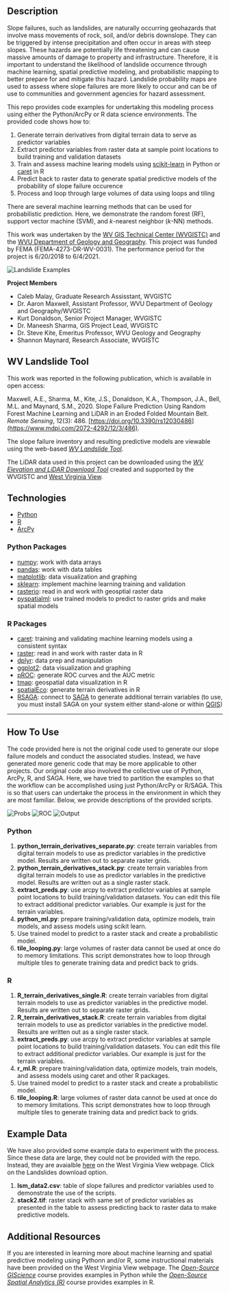 ## Description

Slope failures, such as landslides, are naturally occurring geohazards that involve mass movements of rock, soil, and/or debris downslope. They can be triggered by intense precipitation and often occur in areas with steep slopes. These hazards are potentially life threatening and can cause massive amounts of damage to property and infrastructure. Therefore, it is important to understand the likelihood of landslide occurrence through machine learning, spatial predictive modeling, and probabilistic mapping to better prepare for and mitigate this hazard. Landslide probability maps are used to assess where slope failures are more likely to occur and can be of use to communities and government agencies for hazard assessment. 

This repo provides code examples for undertaking this modeling process using either the Python/ArcPy or R data science environments. The provided code shows how to:

1. Generate terrain derivatives from digital terrain data to serve as predictor variables
2. Extract predictor variables from raster data at sample point locations to build training and validation datasets
3. Train and assess machine learing models using [scikit-learn](https://scikit-learn.org/stable/) in Python or [caret](https://topepo.github.io/caret/) in R
4. Predict back to raster data to generate spatial predictive models of the probability of slope failure occurence
5. Process and loop through large volumes of data using loops and tiling

There are several machine learning methods that can be used for probabilistic prediction. Here, we demonstrate the random forest (RF), support vector machine (SVM), and *k*-nearest neighbor (*k*-NN) methods. 
	
    
This work was undertaken by the [WV GIS Technical Center (WVGISTC)](https://wvgis.wvu.edu/index.php) and the [WVU Department of Geology and Geography](https://www.geo.wvu.edu/). This project was funded by FEMA (FEMA-4273-DR-WV-0031). The performance period for the project is 6/20/2018 to 6/4/2021.

![Landslide Examples](imgs/Figure_2.png)

**Project Members**

* Caleb Malay, Graduate Research Assisstant, WVGISTC
* Dr. Aaron Maxwell, Assistant Professor, WVU Department of Geology and Geography/WVGISTC
* Kurt Donaldson, Senior Project Manager, WVGISTC
* Dr. Maneesh Sharma, GIS Project Lead, WVGISTC
* Dr. Steve Kite, Emeritus Professor, WVU Geology and Geography
* Shannon Maynard, Research Associate, WVGISTC

## WV Landslide Tool

This work was reported in the following publication, which is available in open access:

Maxwell, A.E., Sharma, M., Kite, J.S., Donaldson, K.A., Thompson, J.A., Bell, M.L. and Maynard, S.M., 2020. Slope Failure Prediction Using Random Forest Machine Learning and LiDAR in an Eroded Folded Mountain Belt. *Remote Sensing*, 12(3): 486. [https://doi.org/10.3390/rs12030486](https://www.mdpi.com/2072-4292/12/3/486). 

The slope failure inventory and resulting predictive models are viewable using the web-based [*WV Landslide Tool*](https://www.arcgis.com/apps/webappviewer/index.html?id=cb01c47cfa884309b4f38dcd7542f805). 

The LiDAR data used in this project can be downloaded using the [*WV Elevation and LiDAR Download Tool*](http://data.wvgis.wvu.edu/elevation/) created and supported by the WVGISTC and [West Virginia View](http://www.wvview.org/).

## Technologies

* [Python](https://www.python.org/)
* [R](https://cran.r-project.org/)
* [ArcPy](https://pro.arcgis.com/en/pro-app/latest/arcpy/get-started/installing-python-for-arcgis-pro.htm)

### Python Packages

* [numpy](https://numpy.org/): work with data arrays 
* [pandas](https://pandas.pydata.org/): work with data tables
* [matplotlib](https://matplotlib.org/): data visualization and graphing 
* [sklearn](https://scikit-learn.org/stable/): implement machine learning training and validation
* [rasterio](https://rasterio.readthedocs.io/en/latest/): read in and work with geosptial raster data
* [pyspatialml](https://github.com/stevenpawley/Pyspatialml): use trained models to predict to raster grids and make spatial models


### R Packages

* [caret](https://topepo.github.io/caret/): training and validating machine learning models using a consistent syntax
* [raster](https://cran.r-project.org/web/packages/raster/raster.pdf): read in and work with raster data in R
* [dplyr](https://dplyr.tidyverse.org/): data prep and manipulation
* [ggplot2](https://ggplot2.tidyverse.org/): data visualization and graphing
* [pROC](https://cran.r-project.org/web/packages/pROC/pROC.pdf): generate ROC curves and the AUC metric
* [tmap](https://github.com/mtennekes/tmap): geospatial data visualization in R
* [spatialEco](https://github.com/jeffreyevans/spatialEco): generate terrain derivatives in R
* [RSAGA](https://cran.r-project.org/web/packages/RSAGA/RSAGA.pdf): connect to [SAGA](http://www.saga-gis.org/en/index.html) to generate additional terrain variables (to use, you must install SAGA on your system either stand-alone or within [QGIS](https://qgis.org/en/site/))

---

## How To Use

The code provided here is not the original code used to generate our slope failure models and conduct the associated studies. Instead, we have generated more generic code that may be more applicable to other projects. Our original code also involved the collective use of Python, ArcPy, R, and SAGA. Here, we have tried to partition the examples so that the workflow can be accomplished using just Python/ArcPy or R/SAGA. This is so that users can undertake the process in the environment in which they are most familiar. Below, we provide descriptions of the provided scripts.

![Probs](imgs/Figure_4-01.png)
![ROC](imgs/Figure_6-01.png)
![Output](imgs/Figure_5.png)

### Python

1. **python_terrain_derivatives_separate.py**: create terrain variables from digital terrain models to use as predictor variables in the predictive model. Results are written out to separate raster grids. 
2. **python_terrain_derivatives_stack.py**: create terrain variables from digital terrain models to use as predictor variables in the predictive model. Results are written out as a single raster stack.
3. **extract_preds.py**: use arcpy to extract predictor variables at sample point locations to build training/validation datasets. You can edit this file to extract additional predictor variables. Our example is just for the terrain variables. 
4. **python_ml.py**: prepare training/validation data, optimize models, train models, and assess models using scikit learn. 
5. Use trained model to predict to a raster stack and create a probabilistic model. 
6. **tile_looping.py**: large volumes of raster data cannot be used at once do to memory limitations. This script demonstrates how to loop through multiple tiles to generate training data and predict back to grids. 


### R

1. **R_terrain_derivatives_single.R**: create terrain variables from digital terrain models to use as predictor variables in the predictive model. Results are written out to separate raster grids. 
2. **R_terrain_derivatives_stack.R**: create terrain variables from digital terrain models to use as predictor variables in the predictive model. Results are written out as a single raster stack.
3. **extract_preds.py**: use arcpy to extract predictor variables at sample point locations to build training/validation datasets. You can edit this file to extract additional predictor variables. Our example is just for the terrain variables. 
4. **r_ml.R**: prepare training/validation data, optimize models, train models, and assess models using caret and other R packages. 
5. Use trained model to predict to a raster stack and create a probabilistic model. 
6. **tile_looping.R**: large volumes of raster data cannot be used at once do to memory limitations. This script demonstrates how to loop through multiple tiles to generate training data and predict back to grids. 

## Example Data

We have also provided some example data to experiment with the process. Since these data are large, they could not be provided with the repo. Instead, they are avaialble [here](http://www.wvview.org/open_source_gis/Open_Source_GIScience.html) on the West Virginia View webpage. Click on the Landslides download option. 

1. **lsm_data2.csv**: table of slope failures and predictor variables used to demonstrate the use of the scripts. 
2. **stack2.tif**: raster stack with same set of predictor variables as presented in the table to assess predicting back to raster data to make predictive models. 

## Additional Resources

If you are interested in learning more about machine learning and spatial predictive modeling using Pythonn and/or R, some instructional materials have been provided on the West Virginia View webpage. The [*Open-Source GIScience*](http://www.wvview.org/open_source_gis/Open_Source_GIScience.html) course provides examples in Python while the [*Open-Source Spatial Analytics (R)*](http://www.wvview.org/Open_Source_Spatial_Analytics.html) course provides examples in R.